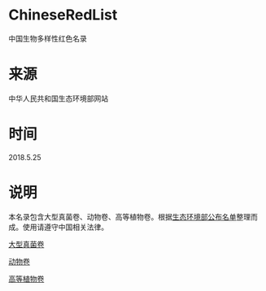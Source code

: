 # ChineseRedList
中国生物多样性红色名录
# 来源
中华人民共和国生态环境部网站
# 时间
2018.5.25
# 说明
本名录包含大型真菌卷、动物卷、高等植物卷。根据[生态环境部公布名单](http://www.mep.gov.cn/gkml/sthjbgw/sthjbgg/201805/t20180524_441393.htm)整理而成。使用请遵守中国相关法律。

[大型真菌卷](https://github.com/wpwupingwp/ChineseRedList/blob/master/%E5%A4%A7%E5%9E%8B%E7%9C%9F%E8%8F%8C%E5%8D%B7.xlsx)

[动物卷](https://github.com/wpwupingwp/ChineseRedList/blob/master/%E5%8A%A8%E7%89%A9%E5%8D%B7.xlsx)

[高等植物卷](https://github.com/wpwupingwp/ChineseRedList/blob/master/%E9%AB%98%E7%AD%89%E6%A4%8D%E7%89%A9%E5%8D%B7.xlsx)
